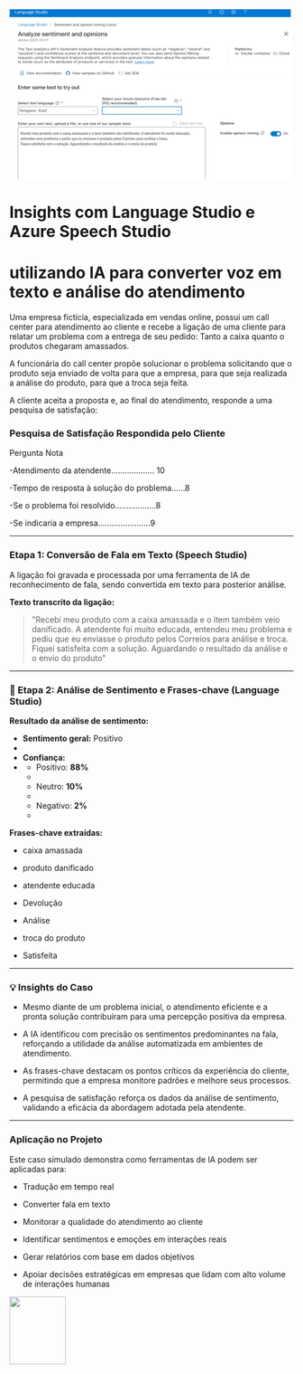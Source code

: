 <img src="IA1.jpg">

# Insights com Language Studio e Azure Speech Studio 

# utilizando IA para converter voz em texto e análise do atendimento

Uma empresa fictícia, especializada em vendas online, possui um call center para atendimento ao cliente e recebe a ligação de uma cliente para relatar um problema com a entrega de seu pedido: Tanto a caixa quanto o produtos chegaram amassados.

A funcionária do call center propõe solucionar o problema solicitando que o produto seja enviado de volta para que a empresa, para que seja realizada a análise do produto, para que a troca seja feita.

A cliente aceita a proposta e, ao final do atendimento, responde a uma pesquisa de satisfação:

### Pesquisa de Satisfação Respondida pelo Cliente

Pergunta                                    Nota

-Atendimento da atendente................... 10

-Tempo de resposta à solução do problema......8 

-Se o problema foi resolvido..................8

-Se indicaria a empresa.......................9 

---

### Etapa 1: Conversão de Fala em Texto (Speech Studio)

A ligação foi gravada e processada por uma ferramenta de IA de reconhecimento de fala, sendo convertida em texto para posterior análise.

**Texto transcrito da ligação:**

> "Recebi meu produto com a caixa amassada e o item também veio danificado. A atendente foi muito educada, entendeu meu problema e pediu que eu enviasse o produto pelos Correios para análise e troca. Fiquei satisfeita com a solução. Aguardando o resultado da análise e o envio do produto"

---

### 🧠 Etapa 2: Análise de Sentimento e Frases-chave (Language Studio)

**Resultado da análise de sentimento:**

- **Sentimento geral:** Positivo
- 
- **Confiança:**
- 
  - Positivo: **88%**
  - 
  - Neutro: **10%**
  - 
  - Negativo: **2%**
  - 

**Frases-chave extraídas:**

- caixa amassada

- produto danificado
  
- atendente educada
  
- Devolução

-  Análise
 
- troca do produto
  
- Satisfeita

---

### 💡 Insights do Caso

- Mesmo diante de um problema inicial, o atendimento eficiente e a pronta solução contribuíram para uma percepção positiva da empresa.
  
- A IA identificou com precisão os sentimentos predominantes na fala, reforçando a utilidade da análise automatizada em ambientes de atendimento.
  
- As frases-chave destacam os pontos críticos da experiência do cliente, permitindo que a empresa monitore padrões e melhore seus processos.
  
- A pesquisa de satisfação reforça os dados da análise de sentimento, validando a eficácia da abordagem adotada pela atendente.

---

### Aplicação no Projeto

Este caso simulado demonstra como ferramentas de IA podem ser aplicadas para:

- Tradução em tempo real

- Converter fala em texto

- Monitorar a qualidade do atendimento ao cliente
  
- Identificar sentimentos e emoções em interações reais
  
- Gerar relatórios com base em dados objetivos
  
- Apoiar decisões estratégicas em empresas que lidam com alto volume de interações humanas
  

<img src="https://solmorcillo.com.br/imgs_public/logo_SM.jpg" width="100px" height="120px">
